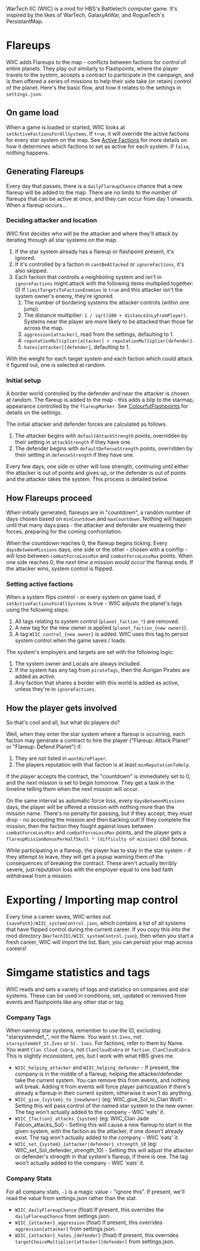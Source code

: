 WarTech IIC (WIIC) is a mod for HBS's Battletech computer game. It's inspired by the likes of WarTech, GalaxyAtWar, and RogueTech's PersistantMap.

# Flareups
WIIC adds Flareups to the map - conflicts between factions for control of entire planets. They play out similarly to Flashpoints, where the player travels to the system, accepts a contract to participate in the campaign, and is then offered a series of missions to help their side take (or retain) control of the planet. Here's the basic flow, and how it relates to the settings in `settings.json`.

## On game load
When a game is loaded or started, WIIC looks at `setActiveFactionsForAllSystems`. If `true`, it will override the active factions for every star system on the map. See [Active Factions](#setting-active-factions) for more details on how it determines which factions to set as active for each system. If `false`, nothing happens.

## Generating Flareups
Every day that passes, there is a `dailyFlareupChance` chance that a new flareup will be added to the map. There are no limits to the number of flareups that can be active at once, and they can occur from day 1 onwards. When a flareup occurs...

### Deciding attacker and location
WIIC first decides who will be the attacker and where they'll attack by iterating through all star systems on the map.
1) If the star system already has a flareup or flashpoint present, it's ignored.
2) If it's controlled by a faction in `cantBeAttacked` or `ignoreFactions`, it's also skipped.
3) Each faction that controlls a neighboling system and isn't in `ignoreFactions` might attack with the following items multiplied together:
    0) If `limitTargetsToFactionEnemies` is `true` and this attacker isn't the system owner's enemy, they're ignored.
    1) The number of bordering systems the attacker controls (within one jump)
    2) The distance multipilier: `1 / sqrt(100 + distanceInLyFromPlayer)`. Systems near the player are more likely to be attacked than those far across the map.
    3) `aggression[attacker]`, read from the settings, defaulting to 1.
    4) `reputationMultiplier[attacker] + reputationMultiplier[defender]`.
    5) `hates[attacker][defender]`, defaulting to 1.

With the weight for each target system and each faction which could attack it figured out, one is selected at random.

### Initial setup
A border world controlled by the defender and near the attacker is chosen at random. The flareup is added to the map - this adds a blip to the starmap, appearance controlled by the `flareupMarker`. See [ColourfulFlashpoints](https://github.com/wmtorode/ColourfulFlashPoints) for details on the settings.

The initial attacker and defender forces are calculated as follows.
1) The attacker begins with `defaultAttackStrength` points, overridden by their setting in `attackStrength` if they have one.
2) The defender begins with `defaultDefenseStrength` points, overridden by their setting in `defenseStrength` if they have one.

Every few days, one side or other will lose strength, continuing until either the attacker is out of points and gives up, or the defender is out of points and the attacker takes the system. This process is detailed below.

## How Flareups proceed
When initially generated, flareups are in "countdown", a random number of days chosen based on `minCountdown` and `maxCountdown`. Nothing will happen until that many days pass - the attacker and defender are mustering their forces, preparing for the coming confrontation.

When the countdown reaches 0, the flareup begins ticking. Every `daysBetweenMissions` days, one side or the other - chosen with a coinflip - will lose between `combatForceLossMin` and `combatForceLossMax` points. When one side reaches 0, the *next time a mission would occur* the flareup ends. If the attacker wins, system control is flipped.

### Setting active factions
When a system flips control - or every system on game load, if `setActiveFactionsForAllSystems` is true - WIIC adjusts the planet's tags using the following steps:
1) All tags relating to system control (`planet_faction_*`) are removed.
2) A new tag for the new owner is applied (`planet_faction_{new owner}`).
3) A tag `WIIC_control_{new owner}` is added. WIIC uses this tag to persist system control when the game saves / loads.

The system's employers and targets are set with the following logic:
1) The system owner and Locals are always included.
2) If the system has any tag from `pirateTags`, then the Aurigan Pirates are added as active.
3) Any faction that shares a border with this world is added as active, unless they're in `ignoreFactions`.

## How the player gets involved
So that's cool and all, but what do players do?

Well, when they enter the star system where a flareup is occurring, each faction may generate a contract to hire the player ("Flareup: Attack Planet" or "Flareup: Defend Planet") if:
1) They are not listed in `wontHirePlayer`.
2) The players reputation with that faction is at least `minReputationToHelp`.

If the player accepts the contract, the "countdown" is immediately set to 0, and the next mission is set to begin tomorrow. They get a task in the timeline telling them when the next mission will occur.

On the same interval as automatic force loss, every `daysBetweenMissions` days, the player will be offered a mission with nothing more than the mission name. There's no penalty for passing, but if they accept, they *must* drop - no accepting the mission and then backing out! If they complete the mission, then the faction they fought against loses between `combatForceLossMin` and `combatForceLossMax` points, and the player gets a `flareupMissionBonusPerHalfSkull * (difficulty of mission)` cbill bonus.

While participating in a flareup, the player has to stay in the star system - if they attempt to leave, they will get a popup warning them of the consequences of breaking the contract. These aren't actually terribly severe, just reputation loss with the employer equal to one bad faith withdrawal from a mission.

# Exporting / Importing map control
Every time a career saves, WIIC writes out `{savePath}/WIIC_systemControl.json`, which contains a list of all systems that have flipped control during the current career. If you copy this into the mod directory (`WarTechIIC/WIIC_systemControl.json`), then when you start a fresh career, WIIC will import the list. Bam, you can persist your map across careers!

# Simgame statistics and tags
WIIC reads and sets a variety of tags and statistics on companies and star systems. These can be used in conditions, set, updated or removed from events and flashpoints like any other stat or tag.

### Company Tags
When naming star systems, remember to use the ID, excluding "starsystemdef_", not the Name. You want `St.Ives`, not `starsystemdef_St.Ives` or `St. Ives`. For factions, refer to them by Name. You want `Clan Cloud Cobra`, not `ClanCloudCobra` or `faction_ClanCloudCobra`. This is slightly inconsistent, yes, but I work with what HBS gives me.

* `WIIC_helping_attacker` and `WIIC_helping_defender` - If present, the company is in the middle of a flareup, helping the attacker/defender take the current system. You can remove this from events, and nothing will break. Adding it from events will force player participation if there's already a flareup in their current system, otherwise it won't do anything.
* `WIIC_give_{system}_to_{newOwner}` (eg: WIIC_give_Sol_to_Clan Wolf) - Setting this will pass control of the named star system to the new owner. The tag won't actually added to the company - WIIC 'eats' it.
* `WIIC_{faction}_attacks_{system}` (eg: WIIC_Clan Jade Falcon_attacks_Sol) - Setting this will cause a new flareup to start in the given system, with the faction as the attacker, if one doesn't already exist. The tag won't actually added to the company - WIIC 'eats' it.
* `WIIC_set_{system}_{attacker|defender}_strength_10` (eg: WIIC_set_Sol_defender_strength_10) - Setting this will adjust the attacker or defender's strength in that system's flareup, if there is one. The tag won't actually added to the company - WIIC 'eats' it.

### Company Stats
For all company stats, `-1` is a magic value - "ignore this". If present, we'll read the value from settings.json rather than the stat.

* `WIIC_dailyFlareupChance` (float) If present, this overrides the `dailyFlareupChance` from settings.json.
* `WIIC_{attacker}_aggression` (float) If present, this overrides `aggression[attacker]` from settings.json.
* `WIIC_{attacker}_hates_{defender}` (float) If present, this overrides `targetChoiceMultiplier[attacker][defender]` from settings.json.
